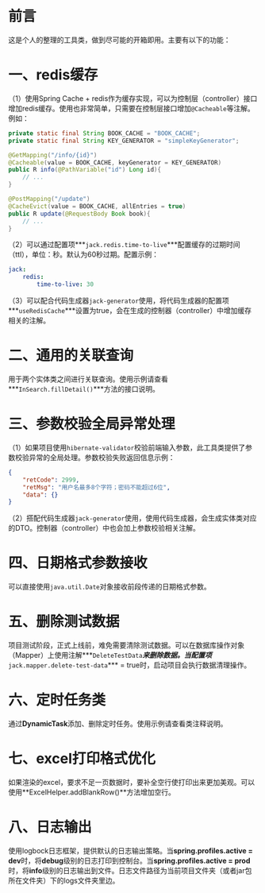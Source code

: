 # 前言
这是个人的整理的工具类，做到尽可能的开箱即用。主要有以下的功能：

# 一、redis缓存

（1）使用Spring Cache + redis作为缓存实现，可以为控制层（controller）接口增加redis缓存。使用也非常简单，只需要在控制层接口增加`@Cacheable`等注解。例如：

```java
private static final String BOOK_CACHE = "BOOK_CACHE";
private static final String KEY_GENERATOR = "simpleKeyGenerator";

@GetMapping("/info/{id}")
@Cacheable(value = BOOK_CACHE, keyGenerator = KEY_GENERATOR)
public R info(@PathVariable("id") Long id){
    // ...
}

@PostMapping("/update")
@CacheEvict(value = BOOK_CACHE, allEntries = true)
public R update(@RequestBody Book book){
    // ...
}
```

（2）可以通过配置项***`jack.redis.time-to-live`***配置缓存的过期时间（ttl），单位：秒。默认为60秒过期。配置示例：

```yaml
jack:
    redis:
        time-to-live: 30
```

（3）可以配合代码生成器`jack-generator`使用，将代码生成器的配置项***`useRedisCache`***设置为true，会在生成的控制器（controller）中增加缓存相关的注解。

# 二、通用的关联查询

用于两个实体类之间进行关联查询。使用示例请查看***`InSearch.fillDetail()`***方法的接口说明。

# 三、参数校验全局异常处理

（1）如果项目使用`hibernate-validator`校验前端输入参数，此工具类提供了参数校验异常的全局处理。参数校验失败返回信息示例：

```json
{
    "retCode": 2999,
    "retMsg": "用户名最多8个字符；密码不能超过6位",
    "data": {}
}
```

（2）搭配代码生成器`jack-generator`使用，使用代码生成器，会生成实体类对应的DTO。控制器（controller）中也会加上参数校验相关注解。

# 四、日期格式参数接收

可以直接使用`java.util.Date`对象接收前段传递的日期格式参数。

# 五、删除测试数据

项目测试阶段，正式上线前，难免需要清除测试数据。可以在数据库操作对象（Mapper）上使用注解***`DeleteTestData`***来删除数据。当配置项***`jack.mapper.delete-test-data`*** = true时，启动项目会执行数据清理操作。

# 六、定时任务类

通过**DynamicTask**添加、删除定时任务。使用示例请查看类注释说明。

# 七、excel打印格式优化

如果渲染的excel，要求不足一页数据时，要补全空行使打印出来更加美观。可以使用**ExcelHelper.addBlankRow()**方法增加空行。

# 八、日志输出

使用logbock日志框架，提供默认的日志输出策略。当**spring.profiles.active = dev**时，将**debug**级别的日志打印到控制台。当**spring.profiles.active = prod**时，将**info**级别的日志输出到文件。日志文件路径为当前项目文件夹（或者jar包所在文件夹）下的logs文件夹里边。













